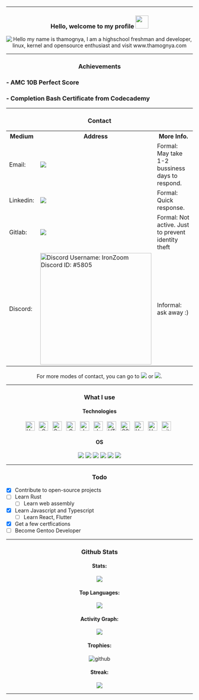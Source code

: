 <hr>
<h3 align="center">
    Hello, welcome to my profile
    <img src="https://media.giphy.com/media/hvRJCLFzcasrR4ia7z/giphy.gif" width="35">
</h3>
<div align="center">
    <img align="center" src="https://readme-typing-svg.herokuapp.com?font=Source+Code+Pro&color=%23E06C75&size=25&duration=4200&center=true&vCenter=true&width=600&height=60&lines=Hello%2C+my+name+is+Thamognya;High+school+freshman+and+developer;Linux%2C+kernel%2C+and+opensource+enthusiast;www.thamognya.com" alt="Hello my name is thamognya, I am a highschool freshman and developer, linux, kernel and opensource enthusiast and visit www.thamognya.com">
</div>
<hr>

<h3 align="center">
    Achievements
</h3>

<div>

### - AMC 10B Perfect Score
### - Completion Bash Certificate from Codecademy

</div>

<hr>

<h3 align="center">
    Contact
</h3>

<table align="center">
    <tr>
        <th>Medium</th>
        <th>Address</th>
        <th>More Info.</th>
    </tr>
    <tr>
        <td>Email: </td>
        <td><a class="underline" href="mailto:contact@thamognya.com"><img src="https://img.shields.io/badge/Mail:_contact@thamognya.com-D14836?style=for-the-badge&logo=gmail&logoColor=white"></a></td>
        <td>Formal: May take 1-2 bussiness days to respond.</td>
    </tr>
    <tr>
        <td>Linkedin: </td>
        <td><a href="https://www.linkedin.com/in/thamognya"><img src="https://img.shields.io/badge/LinkedIn_Thamognya-0077B5?style=for-the-badge&logo=linkedin&logoColor=white"></a></td>
        <td>Formal: Quick response.</td>
    </tr>
    <tr>
        <td>Gitlab: </td>
        <td><a href="https://gitlab.com/ThamognyaKodi"><img src="https://img.shields.io/badge/GitLab:_ThamognyaKodi-330F63?style=for-the-badge&logo=gitlab&logoColor=white"></a></td>
        <td>Formal: Not active. Just to prevent identity theft</td>
    </tr>
    <tr>
        <td>Discord: </td>
        <td><a class="underline" href="https://discord.com"><img src="https://raw.githubusercontent.com/ThamognyaKodi/ThamognyaKodi/main/discord.png" alt="Discord Username: IronZoom Discord ID: #5805" width="300px"></a></td>
        <td>Informal: ask away :)</td>
    </tr>
</table>

<p align="center">
    For more modes of contact, you can go to <a class="underline" href="https://www.thamognya.com" target="_blank"><img src="https://img.shields.io/badge/thamognya.com-000000?style=for-the-badge&logo=About.website&logoColor=white"></a> or <a class="underline" href="https://contact.thamognya.com" target="_blank"><img src="https://img.shields.io/badge/contact.thamognya.com-000000?style=for-the-badge&logo=About.website&logoColor=white"></a>.
</p>

<hr>

<h3 align="center">
    What I use
</h3>

<h4 align="center">
    Technologies
</h4>

<div align="center">
<span><img src="https://img.shields.io/badge/Python-282C34?logo=python&logoColor=FFFFFF" alt="Herkoku logo" title="Python" height="25" /></span>&nbsp;&nbsp;
<span><img src="https://img.shields.io/badge/C-282C34?logo=cplusplus&logoColor=FFFFFF" alt="C logo" title="C++" height="25" /></span>&nbsp;&nbsp;
<span><img src="https://img.shields.io/badge/C++-282C34?logo=cplusplus&logoColor=FFFFFF" alt="C++ logo" title="C++" height="25" /></span>&nbsp;&nbsp;
<span><img src="https://img.shields.io/badge/Rust-282C34?logo=rust&logoColor=FFFFFF" alt="C logo" title="C++" height="25" /></span>&nbsp;&nbsp;
<span><img src="https://img.shields.io/badge/Java-282C34?logo=java&logoColor=FFFFFF" alt="Java logo" title="Java" height="25" /></span>&nbsp;&nbsp;
<span><img src="https://img.shields.io/badge/JavaScript-282C34?logo=javascript&logoColor=F7DF1E" alt="JavaScript logo" title="JavaScript" height="25" /></span>&nbsp;&nbsp;
<span><img src="https://img.shields.io/badge/HTML5-282C34?logo=html5&logoColor=E34F26" alt="HTML5 logo" title="HTML5" height="25" /></span>&nbsp;&nbsp;
<span><img src="https://img.shields.io/badge/CSS3-282C34?logo=css3&logoColor=1572B6" alt="CSS3 logo" title="CSS3" height="25" /></span>&nbsp;&nbsp;
<span><img src="https://img.shields.io/badge/Linux-282C34?logo=linux&logoColor=FFFFFF" alt="Herkoku logo" title="Neovim" height="25" /></span>&nbsp;&nbsp;
<span><img src="https://img.shields.io/badge/Neovim-282C34?logo=neovim&logoColor=FFFFFF" alt="Herkoku logo" title="Neovim" height="25" /></span>&nbsp;&nbsp;
<span><img src="https://img.shields.io/badge/git-282C34?logo=git&logoColor=F05032" alt="git logo" title="git" height="25" /></span>&nbsp;&nbsp;
</div>

<h4 align="center">
    OS
</h4>

<div align="center">
<img src="https://img.shields.io/badge/Linux_From_Scratch-FCC624?style=for-the-badge&logo=linux&logoColor=black">
<img src="https://img.shields.io/badge/Gentoo_Linux-54487A?style=for-the-badge&logo=gentoo&logoColor=white">
<img src="https://img.shields.io/badge/Arch_Linux-1793D1?style=for-the-badge&logo=arch-linux&logoColor=white">
<img src="https://img.shields.io/badge/Debian-A81D33?style=for-the-badge&logo=debian&logoColor=white">
<img src="https://img.shields.io/badge/FreeBSD-AB2B28?style=for-the-badge&logo=freebsd&logoColor=white">
<img src="https://img.shields.io/badge/OpenBSD-F2CA30?style=for-the-badge&logo=openbsd&logoColor=black">
</div>

<hr>

<h3 align="center">
    Todo
</h3>

<div>

- [x] Contribute to open-source projects
- [ ] Learn Rust
    - [ ] Learn web assembly
- [X] Learn Javascript and Typescript
    - [ ] Learn React, Flutter
- [X] Get a few certfications
- [ ] Become Gentoo Developer
    
</div>

<hr>

<h3 align="center">
    Github Stats
</h3>

<h4 align="center">
    Stats:
</h4>

<div align="center">
    <img src="https://github-readme-stats.vercel.app/api?username=ThamognyaKodi&count_private=true&show_icons=true&theme=onedark">
</div>

<h4 align="center">
    Top Languages:
</h4>

<div align="center">
    <img src="https://github-readme-stats.vercel.app/api/top-langs/?username=ThamognyaKodi&langs_count=10&theme=onedark">
</div>

<h4 align="center">
    Activity Graph:
</h4>

<div align="center">
    <img src="https://activity-graph.herokuapp.com/graph?username=ThamognyaKodi&theme=github">
</div>


<h4 align="center">
    Trophies:
</h4>

<div align="center">
    <img src="https://github-profile-trophy.vercel.app/?username=ThamognyaKodi&theme=onedark" alt="github">
</div>

<h4 align="center">
    Streak:
</h4>

<div align="center">
     <img src="https://github-readme-streak-stats.herokuapp.com?user=ThamognyaKodi&theme=onedark&date_format=M%20j%5B%2C%20Y%5D">
</div>

<hr>
